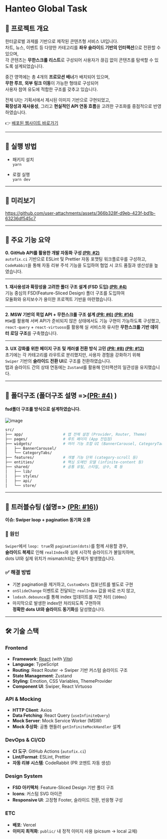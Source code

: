 # Hanteo Global Task

## 🧾 프로젝트 개요

한터글로벌 과제를 기반으로 제작된 콘텐츠형 서비스 UI입니다.  
차트, 뉴스, 이벤트 등 다양한 카테고리를 **좌우 슬라이드 기반의 인터랙션**으로 전환할 수 있으며,  
각 콘텐츠는 **무한스크롤 리스트**로 구성되어 사용자가 끊김 없이 콘텐츠를 탐색할 수 있도록 설계되었습니다.

중간 영역에는 총 4개의 **프로모션 배너**가 배치되어 있으며,  
**무한 루프**, **외부 링크 이동**이 가능한 형태로 구성되어  
사용자 참여 유도에 적합한 구조를 갖추고 있습니다.

전체 UI는 기획서에서 제시된 이미지 기반으로 구현되었고,  
**확장성과 재사용성**, 그리고 **현실적인 API 연동 흐름**을 고려한 구조화를 중점적으로 반영하였습니다.

👉 [배포된 웹사이트 바로가기](https://hanteo-global-task.vercel.app/)

---

## 🚀 실행 방법

- 패키지 설치  
  `yarn`

- 로컬 실행  
  `yarn dev`

---

## 🎥 미리보기



https://github.com/user-attachments/assets/366b328f-d9eb-423f-bd1b-63236df545c7




---
## 📌 주요 기능 요약

**0. GitHub API를 활용한 개발 자동화 구성  [(PR: #2)](https://github.com/eun-hak/hanteo-global-task/pull/2)**    
`autofix.ci` 기반으로 ESLint 및 Prettier 자동 포맷팅 워크플로우를 구성하고,  
`CodeRabbit`을 통해 자동 리뷰 주석 기능을 도입하여 협업 시 코드 품질과 생산성을 높였습니다.  


---

**1. 재사용성과 확장성을 고려한 폴더 구조 설계 (FSD 도입)  [(PR: #4)](https://github.com/eun-hak/hanteo-global-task/pull/4)**  
기능 중심의 FSD(Feature-Sliced Design) 폴더 구조를 도입하여  
모듈화와 유지보수가 용이한 프로젝트 기반을 마련했습니다.  


---

**2. MSW 기반의 목업 API + 무한스크롤 구조 설계   [(PR: #6)](https://github.com/eun-hak/hanteo-global-task/pull/6)  [(PR: #14)](https://github.com/eun-hak/hanteo-global-task/pull/14)**  
`MSW`를 활용해 서버 API가 준비되지 않은 상태에서도 기능 구현이 가능하도록 구성했고,  
`react-query` + `react-virtuoso`를 활용해 실 서비스와 유사한 **무한스크롤 기반 데이터 로딩 구조**를 구축했습니다.  

---

**3. UX 강화를 위한 페이지 구조 및 캐러셀 전환 방식 고민 [(PR: #8)](https://github.com/eun-hak/hanteo-global-task/pull/8)  [(PR: #12)](https://github.com/eun-hak/hanteo-global-task/pull/12)**  
초기에는 각 카테고리를 라우트로 분리했지만, 사용자 경험을 강화하기 위해  
`Swiper` 기반의 **슬라이드 전환 UI**로 구조를 전환하였습니다.  
탭과 슬라이드 간의 상태 연동에는 `Zustand`를 활용해 인터랙션의 일관성을 유지했습니다.  

---






## 📁 폴더구조   (폴더구조 설명 =>[(PR: #4)](https://github.com/eun-hak/hanteo-global-task/pull/4) )


#### fsd폴더 구조를 방식으로 설계하였습니다. 

![image](https://github.com/user-attachments/assets/a7549241-ba01-4df2-9920-086c2f45548a)

```bash
src/
├── app/                  # 앱 전체 설정 (Provider, Router, Theme)
├── pages/                # 루트 페이지 (App 진입점)
├── widgets/              # 여러 기능 조합 UI (BannerCarousel, CategoryTabs 등)
│   ├── BannerCarousel/
│   └── CategoryTabs/
├── features/             # 개별 기능 단위 (category-scroll 등)
├── entities/             # 핵심 도메인 모델 (infinite-content 등)
├── shared/               # 공통 유틸, 스타일, 상수, 훅 등
│   ├── lib/
│   ├── styles/
│   ├── api/
│   └── store/

```
---

## 🧯 트러블슈팅 (설명=> [(PR: #16)](https://github.com/eun-hak/hanteo-global-task/pull/16))

**이슈: Swiper loop + pagination 동기화 오류**  



### 📍 원인  
`Swiper`에서 `loop: true`와 `pagination(dots)`를 함께 사용할 경우,  
**슬라이드 복제**로 인해 `realIndex`와 실제 시각적 슬라이드가 불일치하며,  
dots UI와 실제 위치가 mismatch되는 문제가 발생했습니다.

### ✅ 해결 방법  
- 기본 pagination을 제거하고, `CustomDots` 컴포넌트를 별도로 구현  
- `onSlideChange` 이벤트로 전달되는 `realIndex` 값을 바로 쓰지 않고,  
- `lodash.debounce`를 통해 index 업데이트를 지연 처리 (`100ms`)  
- 마지막으로 발생한 index만 처리되도록 구현하여  
  **정확한 dots UI와 슬라이드 동기화**를 달성했습니다.


---

## 🛠 기술 스택

### Frontend
- **Framework**: [React](https://reactjs.org/) (with [Vite](https://vitejs.dev/))  
- **Language**: TypeScript  
- **Routing**: React Router → Swiper 기반 커스텀 슬라이드 구조  
- **State Management**: Zustand  
- **Styling**: Emotion, CSS Variables, ThemeProvider  
- **Component UI**: Swiper, React Virtuoso

### API & Mocking
- **HTTP Client**: Axios  
- **Data Fetching**: React Query (`useInfiniteQuery`)  
- **Mock Server**: Mock Service Worker (MSW)  
- **Mock 추상화**: 공통 핸들러 `getInfiniteMockHandler` 설계

### DevOps & CI/CD
- **CI 도구**: GitHub Actions (`autofix.ci`)  
- **Lint/Format**: ESLint, Prettier  
- **자동 리뷰 시스템**: CodeRabbit (PR 코멘트 자동 생성)

### Design System
- **FSD 아키텍처**: Feature-Sliced Design 기반 폴더 구조  
- **Icons**: 커스텀 SVG 아이콘  
- **Responsive UI**: 고정형 Footer, 슬라이드 전환, 반응형 구성

### ETC
- **배포**: Vercel
- **이미지 최적화**: `public/` 내 정적 이미지 사용 (picsum → local 교체)
